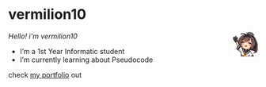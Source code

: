 # vermilion10

</p>
<img align="right" width="10%" src="/media/akiwave.png">
<p>

*Hello! i'm vermilion10*
- I’m a 1st Year Informatic student
- I’m currently learning about Pseudocode

check [my portfolio](https://ckluk416.github.io/) out

